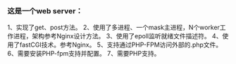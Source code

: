 ### 这是一个web server：

1、实现了get、post方法。
2、使用了多进程、一个mask主进程，N个worker工作进程，架构参考Nginx设计方法。
3、使用了epoll监听就绪文件描述符。
4、使用了fastCGI技术。参考Nginx。
5、支持通过PHP-FPM访问外部的.php文件。
6、需要安装PHP-fpm支持并配置。
7、需要PHP支持。
